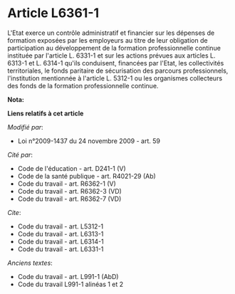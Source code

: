 # Article L6361-1

L'Etat exerce un contrôle administratif et financier sur les dépenses de formation exposées par les employeurs au titre de
leur obligation de participation au développement de la formation professionnelle continue instituée par l'article L. 6331-1
et sur les actions prévues aux articles L. 6313-1 et L. 6314-1 qu'ils conduisent, financées par l'Etat, les collectivités
territoriales, le fonds paritaire de sécurisation des parcours professionnels, l'institution mentionnée à l'article L. 5312-1
ou les organismes collecteurs des fonds de la formation professionnelle continue.

**Nota:**



**Liens relatifs à cet article**

_Modifié par_:

  - Loi n°2009-1437 du 24 novembre 2009 - art. 59

_Cité par_:

  - Code de l'éducation - art. D241-1 (V)
  - Code de la santé publique - art. R4021-29 (Ab)
  - Code du travail - art. R6362-1 (V)
  - Code du travail - art. R6362-3 (VD)
  - Code du travail - art. R6362-7 (VD)

_Cite_:

  - Code du travail - art. L5312-1
  - Code du travail - art. L6313-1
  - Code du travail - art. L6314-1
  - Code du travail - art. L6331-1

_Anciens textes_:

  - Code du travail - art. L991-1 (AbD)
  - Code du travail L991-1 alinéas 1 et 2
